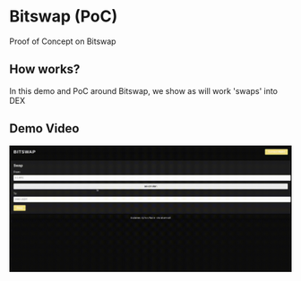 # Bitswap (PoC)

Proof of Concept on Bitswap

## How works?

In this demo and PoC around Bitswap, we show as will work 'swaps' into DEX

## Demo Video

![Demo video](https://github.com/BitSwap-BiFi/Bitswap-PoC/blob/main/demo-video/Bitswap-demo.gif)
